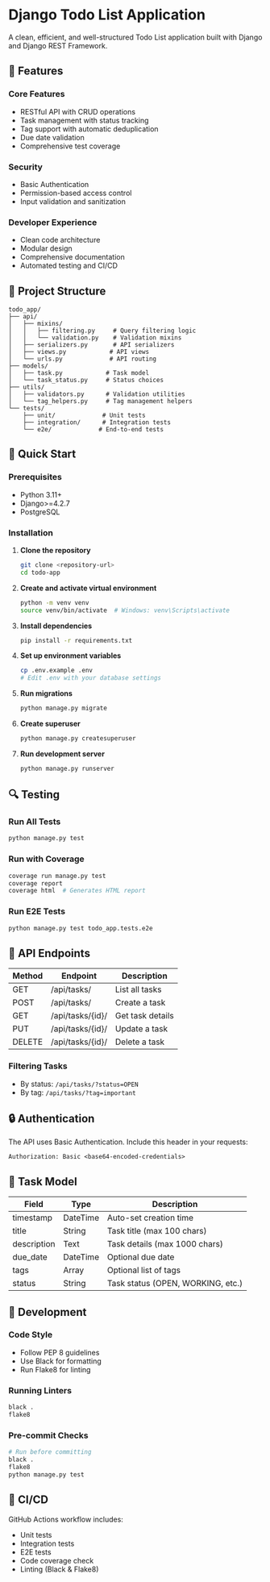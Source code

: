 # Django Todo List Application

A clean, efficient, and well-structured Todo List application built with Django and Django REST Framework.

## 🌟 Features

### Core Features
- RESTful API with CRUD operations
- Task management with status tracking
- Tag support with automatic deduplication
- Due date validation
- Comprehensive test coverage

### Security
- Basic Authentication
- Permission-based access control
- Input validation and sanitization

### Developer Experience
- Clean code architecture
- Modular design
- Comprehensive documentation
- Automated testing and CI/CD

## 📁 Project Structure

```
todo_app/
├── api/
│   ├── mixins/
│   │   ├── filtering.py     # Query filtering logic
│   │   └── validation.py    # Validation mixins
│   ├── serializers.py       # API serializers
│   ├── views.py            # API views
│   └── urls.py             # API routing
├── models/
│   ├── task.py            # Task model
│   └── task_status.py     # Status choices
├── utils/
│   ├── validators.py      # Validation utilities
│   └── tag_helpers.py     # Tag management helpers
└── tests/
    ├── unit/             # Unit tests
    ├── integration/      # Integration tests
    └── e2e/             # End-to-end tests
```

## 🚀 Quick Start

### Prerequisites
- Python 3.11+
- Django>=4.2.7
- PostgreSQL

### Installation

1. **Clone the repository**
   ```bash
   git clone <repository-url>
   cd todo-app
   ```

2. **Create and activate virtual environment**
   ```bash
   python -m venv venv
   source venv/bin/activate  # Windows: venv\Scripts\activate
   ```

3. **Install dependencies**
   ```bash
   pip install -r requirements.txt
   ```

4. **Set up environment variables**
   ```bash
   cp .env.example .env
   # Edit .env with your database settings
   ```

5. **Run migrations**
   ```bash
   python manage.py migrate
   ```

6. **Create superuser**
   ```bash
   python manage.py createsuperuser
   ```

7. **Run development server**
   ```bash
   python manage.py runserver
   ```

## 🔍 Testing

### Run All Tests
```bash
python manage.py test
```

### Run with Coverage
```bash
coverage run manage.py test
coverage report
coverage html  # Generates HTML report
```

### Run E2E Tests
```bash
python manage.py test todo_app.tests.e2e
```


## 🔄 API Endpoints

| Method | Endpoint | Description |
|--------|----------|-------------|
| GET    | /api/tasks/ | List all tasks |
| POST   | /api/tasks/ | Create a task |
| GET    | /api/tasks/{id}/ | Get task details |
| PUT    | /api/tasks/{id}/ | Update a task |
| DELETE | /api/tasks/{id}/ | Delete a task |

### Filtering Tasks
- By status: `/api/tasks/?status=OPEN`
- By tag: `/api/tasks/?tag=important`

## 🔒 Authentication

The API uses Basic Authentication. Include this header in your requests:
```
Authorization: Basic <base64-encoded-credentials>
```

## 📝 Task Model

| Field | Type | Description |
|-------|------|-------------|
| timestamp | DateTime | Auto-set creation time |
| title | String | Task title (max 100 chars) |
| description | Text | Task details (max 1000 chars) |
| due_date | DateTime | Optional due date |
| tags | Array | Optional list of tags |
| status | String | Task status (OPEN, WORKING, etc.) |

## 🔧 Development

### Code Style
- Follow PEP 8 guidelines
- Use Black for formatting
- Run Flake8 for linting

### Running Linters
```bash
black .
flake8
```

### Pre-commit Checks
```bash
# Run before committing
black .
flake8
python manage.py test
```

## 🚀 CI/CD

GitHub Actions workflow includes:
- Unit tests
- Integration tests
- E2E tests
- Code coverage check
- Linting (Black & Flake8)
